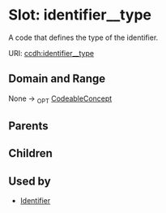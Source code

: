 
# Slot: identifier__type


A code that defines the type of the identifier.

URI: [ccdh:identifier__type](https://example.org/ccdh/identifier__type)


## Domain and Range

None ->  <sub>OPT</sub> [CodeableConcept](../classes/CodeableConcept.md)

## Parents


## Children


## Used by

 * [Identifier](../classes/Identifier.md)
